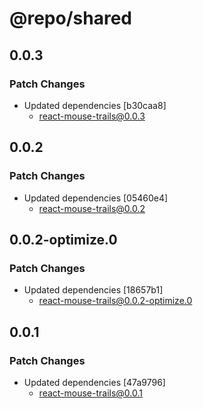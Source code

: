 # @repo/shared

## 0.0.3

### Patch Changes

- Updated dependencies [b30caa8]
  - react-mouse-trails@0.0.3

## 0.0.2

### Patch Changes

- Updated dependencies [05460e4]
  - react-mouse-trails@0.0.2

## 0.0.2-optimize.0

### Patch Changes

- Updated dependencies [18657b1]
  - react-mouse-trails@0.0.2-optimize.0

## 0.0.1

### Patch Changes

- Updated dependencies [47a9796]
  - react-mouse-trails@0.0.1
